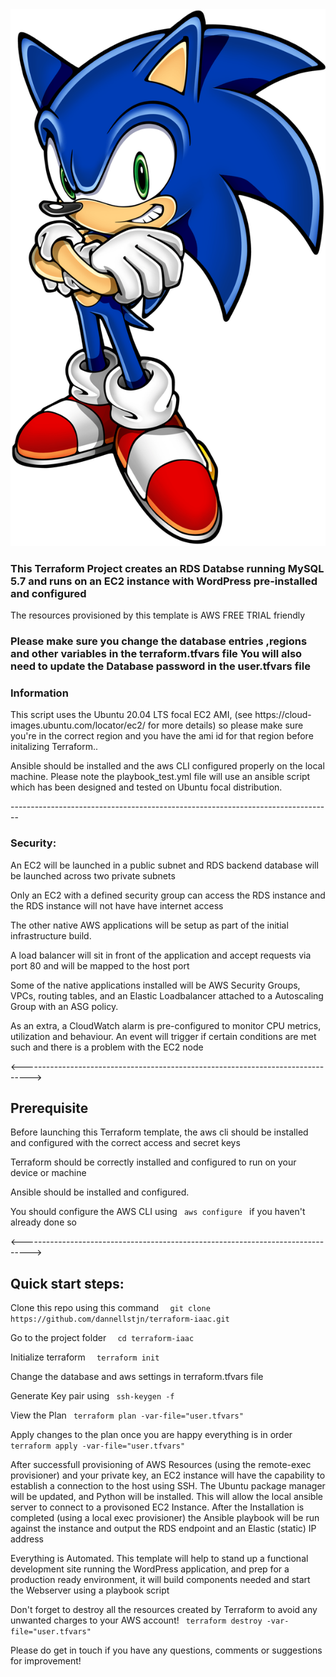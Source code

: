 <img src= "sonic.png" />
<h3>
This Terraform Project creates an RDS Databse running MySQL 5.7 and runs on an EC2 instance with WordPress pre-installed and configured </h3>
 
 <p>
 The resources provisioned by this template is AWS FREE TRIAL friendly</p> 
 
 <h3>Please make sure you change the database entries ,regions and other variables in the terraform.tfvars file
 You will also need to update the  Database password in the user.tfvars file </h3>
<h3>
Information
</h3>

<p>This script uses the Ubuntu 20.04 LTS focal EC2 AMI, (see https://cloud-images.ubuntu.com/locator/ec2/ for more details) so please make sure you're in the correct region and you have the ami id for that region before initalizing Terraform..

Ansible should be installed and the aws CLI configured properly on the local machine. 
Please note the playbook_test.yml file will use an ansible script which has been designed and tested on Ubuntu focal distribution.

</p>
  --------------------------------------------------------------------------------
 <h3> Security: </h3>
<p> An EC2 will be launched in a public subnet and RDS backend database will be launched across two private subnets </p>
<p> Only an EC2 with a defined security group can access the RDS instance and the RDS instance will not have have internet access </p>
<p> The other native AWS applications will be setup as part of the initial infrastructure build.
<p> A load balancer will sit in front of the application and accept requests via port 80 and will be mapped to the host port</p> 

<p>Some of the native applications installed will be AWS Security Groups, VPCs, routing tables, and an Elastic Loadbalancer attached to a Autoscaling Group with an ASG policy. 

As an extra, a CloudWatch alarm is pre-configured to monitor CPU metrics, utilization and behaviour. An event will trigger if certain conditions are met such and there is a problem with the EC2 node</p>


<-------------------------------------------------------------------------------->

<h2> Prerequisite </h2>
<p> Before launching this Terraform template, the aws cli should be installed and configured with the correct access and secret keys </p>
<p> Terraform should be correctly installed and configured to run on your device or machine </p>
<p> Ansible should be installed and configured.
<p> You should  configure the AWS CLI using <code> aws configure </code> if you haven't already done so </p>

<-------------------------------------------------------------------------------->

<h2> Quick start steps: </h2>

 <p>Clone this repo using this command <code>  git clone https://github.com/dannellstjn/terraform-iaac.git</code></p>
 <p> Go to the project folder         <code>  cd terraform-iaac </code></p>
 <p>Initialize terraform          <code>  terraform init</code></p>
 <p>Change the database and aws settings in terraform.tfvars file </p>
 <p>Generate Key pair using        <code> ssh-keygen -f <mykey-pair>  </code></p>
 <p>View the Plan               <code> terraform plan -var-file="user.tfvars"  </code></p>
 <p>Apply changes to the plan once you are happy everything is in order           <code> terraform apply -var-file="user.tfvars" </code></p>
 
 <p> After successfull provisioning of AWS Resources (using the remote-exec provisioner) and your private key, an EC2 instance will have the capability to establish a connection to the host using SSH. The Ubuntu package manager will be updated, and Python will be installed. This will allow the local ansible server to connect to a provisoned EC2 Instance. After the Installation is completed (using a local exec provisioner) the Ansible playbook will be run against the instance and output the RDS endpoint and an Elastic (static) IP address </p>

 <p> Everything is Automated. This template will help to stand up a functional development site running the WordPress application, and prep for a production ready environment, it  will build components needed  and start the Webserver using a playbook script </h3>

 <p>Don't forget to destroy all the resources created by Terraform to avoid any unwanted charges to your AWS account! <code> terraform destroy -var-file="user.tfvars" </code></p>

<p>Please do get in touch if you have any questions, comments or suggestions for improvement!</p>



